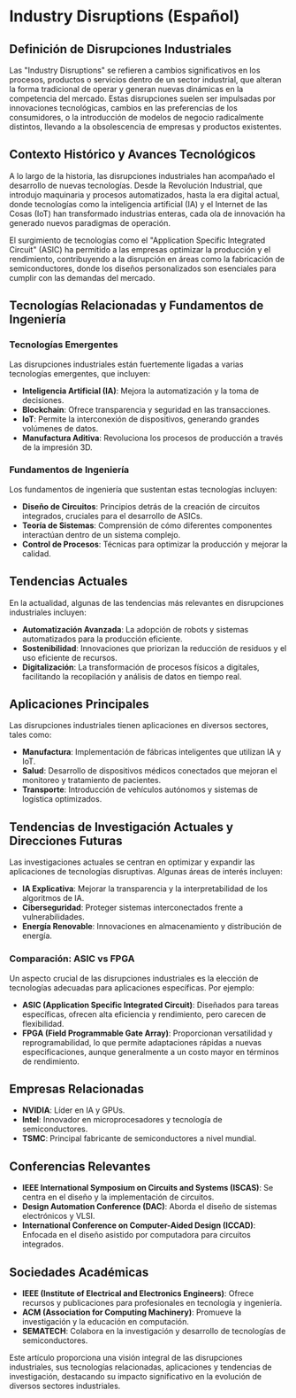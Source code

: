 # Industry Disruptions (Español)

## Definición de Disrupciones Industriales

Las "Industry Disruptions" se refieren a cambios significativos en los procesos, productos o servicios dentro de un sector industrial, que alteran la forma tradicional de operar y generan nuevas dinámicas en la competencia del mercado. Estas disrupciones suelen ser impulsadas por innovaciones tecnológicas, cambios en las preferencias de los consumidores, o la introducción de modelos de negocio radicalmente distintos, llevando a la obsolescencia de empresas y productos existentes.

## Contexto Histórico y Avances Tecnológicos

A lo largo de la historia, las disrupciones industriales han acompañado el desarrollo de nuevas tecnologías. Desde la Revolución Industrial, que introdujo maquinaria y procesos automatizados, hasta la era digital actual, donde tecnologías como la inteligencia artificial (IA) y el Internet de las Cosas (IoT) han transformado industrias enteras, cada ola de innovación ha generado nuevos paradigmas de operación. 

El surgimiento de tecnologías como el "Application Specific Integrated Circuit" (ASIC) ha permitido a las empresas optimizar la producción y el rendimiento, contribuyendo a la disrupción en áreas como la fabricación de semiconductores, donde los diseños personalizados son esenciales para cumplir con las demandas del mercado.

## Tecnologías Relacionadas y Fundamentos de Ingeniería

### Tecnologías Emergentes

Las disrupciones industriales están fuertemente ligadas a varias tecnologías emergentes, que incluyen:

- **Inteligencia Artificial (IA)**: Mejora la automatización y la toma de decisiones.
- **Blockchain**: Ofrece transparencia y seguridad en las transacciones.
- **IoT**: Permite la interconexión de dispositivos, generando grandes volúmenes de datos.
- **Manufactura Aditiva**: Revoluciona los procesos de producción a través de la impresión 3D.

### Fundamentos de Ingeniería

Los fundamentos de ingeniería que sustentan estas tecnologías incluyen:

- **Diseño de Circuitos**: Principios detrás de la creación de circuitos integrados, cruciales para el desarrollo de ASICs.
- **Teoría de Sistemas**: Comprensión de cómo diferentes componentes interactúan dentro de un sistema complejo.
- **Control de Procesos**: Técnicas para optimizar la producción y mejorar la calidad.

## Tendencias Actuales

En la actualidad, algunas de las tendencias más relevantes en disrupciones industriales incluyen:

- **Automatización Avanzada**: La adopción de robots y sistemas automatizados para la producción eficiente.
- **Sostenibilidad**: Innovaciones que priorizan la reducción de residuos y el uso eficiente de recursos.
- **Digitalización**: La transformación de procesos físicos a digitales, facilitando la recopilación y análisis de datos en tiempo real.

## Aplicaciones Principales

Las disrupciones industriales tienen aplicaciones en diversos sectores, tales como:

- **Manufactura**: Implementación de fábricas inteligentes que utilizan IA y IoT.
- **Salud**: Desarrollo de dispositivos médicos conectados que mejoran el monitoreo y tratamiento de pacientes.
- **Transporte**: Introducción de vehículos autónomos y sistemas de logística optimizados.

## Tendencias de Investigación Actuales y Direcciones Futuras

Las investigaciones actuales se centran en optimizar y expandir las aplicaciones de tecnologías disruptivas. Algunas áreas de interés incluyen:

- **IA Explicativa**: Mejorar la transparencia y la interpretabilidad de los algoritmos de IA.
- **Ciberseguridad**: Proteger sistemas interconectados frente a vulnerabilidades.
- **Energía Renovable**: Innovaciones en almacenamiento y distribución de energía.

### Comparación: ASIC vs FPGA

Un aspecto crucial de las disrupciones industriales es la elección de tecnologías adecuadas para aplicaciones específicas. Por ejemplo:

- **ASIC (Application Specific Integrated Circuit)**: Diseñados para tareas específicas, ofrecen alta eficiencia y rendimiento, pero carecen de flexibilidad.
- **FPGA (Field Programmable Gate Array)**: Proporcionan versatilidad y reprogramabilidad, lo que permite adaptaciones rápidas a nuevas especificaciones, aunque generalmente a un costo mayor en términos de rendimiento.

## Empresas Relacionadas

- **NVIDIA**: Líder en IA y GPUs.
- **Intel**: Innovador en microprocesadores y tecnología de semiconductores.
- **TSMC**: Principal fabricante de semiconductores a nivel mundial.

## Conferencias Relevantes

- **IEEE International Symposium on Circuits and Systems (ISCAS)**: Se centra en el diseño y la implementación de circuitos.
- **Design Automation Conference (DAC)**: Aborda el diseño de sistemas electrónicos y VLSI.
- **International Conference on Computer-Aided Design (ICCAD)**: Enfocada en el diseño asistido por computadora para circuitos integrados.

## Sociedades Académicas

- **IEEE (Institute of Electrical and Electronics Engineers)**: Ofrece recursos y publicaciones para profesionales en tecnología y ingeniería.
- **ACM (Association for Computing Machinery)**: Promueve la investigación y la educación en computación.
- **SEMATECH**: Colabora en la investigación y desarrollo de tecnologías de semiconductores.

Este artículo proporciona una visión integral de las disrupciones industriales, sus tecnologías relacionadas, aplicaciones y tendencias de investigación, destacando su impacto significativo en la evolución de diversos sectores industriales.